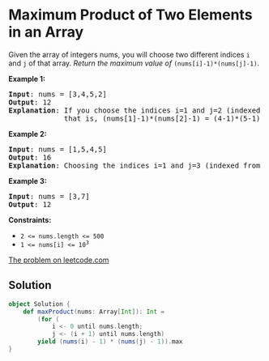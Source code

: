 # Maximum Product of Two Elements in an Array

Given the array of integers nums, you will choose two different indices
`i` and `j` of that array. _Return the maximum value of_
`(nums[i]-1)*(nums[j]-1)`.

**Example 1:**
<pre>
<b>Input</b>: nums = [3,4,5,2]
<b>Output</b>: 12
<b>Explanation</b>: If you choose the indices i=1 and j=2 (indexed from 0), you will get the maximum value,
             that is, (nums[1]-1)*(nums[2]-1) = (4-1)*(5-1) = 3*4 = 12.
</pre>

**Example 2:**
<pre>
<b>Input</b>: nums = [1,5,4,5]
<b>Output</b>: 16
<b>Explanation</b>: Choosing the indices i=1 and j=3 (indexed from 0), you will get the maximum value of (5-1)*(5-1) = 16.
</pre>

**Example 3:**
<pre>
<b>Input</b>: nums = [3,7]
<b>Output</b>: 12
</pre>

**Constraints:**

* `2 <= nums.length <= 500`
* <code>1 <= nums[i] <= 10<sup>3</sup></code>


[The problem on leetcode.com](https://leetcode.com/problems/maximum-product-of-two-elements-in-an-array/)

## Solution

```scala
object Solution {
    def maxProduct(nums: Array[Int]): Int =
        (for (
            i <- 0 until nums.length;
            j <- (i + 1) until nums.length)
        yield (nums(i) - 1) * (nums(j) - 1)).max
}
```
